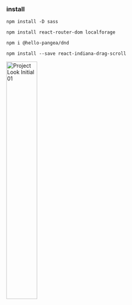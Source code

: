### install

```
npm install -D sass

```

```
npm install react-router-dom localforage
```

```
npm i @hello-pangea/dnd
```

```
npm install --save react-indiana-drag-scroll
```
 <img width="40%" alt="Project Look Initial 01" src="https://github.com/Marin303/task_management/assets/117216819/712ebcbe-36fe-46d9-a2ae-99c37a260720" /></br>

